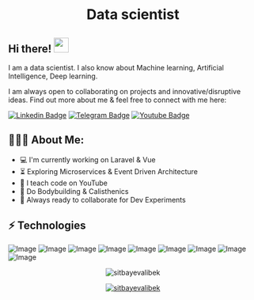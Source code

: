 <h1 align="center">Data scientist</h1>

## Hi there! <img src="https://raw.githubusercontent.com/aemmadi/aemmadi/master/wave.gif" width="30px">

I am a data scientist. I also know about Machine learning, Artificial Intelligence, Deep learning. </br>

I am always open to collaborating on projects and innovative/disruptive ideas. Find out more about me & feel free to connect with me here:

[![Linkedin Badge](https://img.shields.io/badge/-sukhrob_nuraliev-blue?style=flat-square&logo=Linkedin&logoColor=white&link=https://www.linkedin.com/in/sukhrob-nuraliev-100845186/)](https://www.linkedin.com/in/sukhrob-nuraliev-100845186/) 
[![Telegram Badge](https://img.shields.io/badge/@sukhrobnuraliev-2CA5E0?style=flat-square&logo=telegram&logoColor=white&link=https://t.me/sukhrobnuraliev)](https://t.me/sukhrobnuraliev) 
[![Youtube Badge](https://img.shields.io/badge/@NuraliyevOrgatadi-FF0004?style=flat-square&logo=youtube&logoColor=white&link=https://www.youtube.com/@NuraliyevOrgatadi)](https://www.youtube.com/@NuraliyevOrgatadi)

  
<h2 align="left">👨🏻‍💻 About Me:</h2>

- :computer: I'm currently working on Laravel & Vue
- :hourglass_flowing_sand:  Exploring Microservices & Event Driven Architecture
- :triangular_flag_on_post: I teach code on YouTube
- :muscle: Do Bodybuilding & Calisthenics
- :rocket: Always ready to collaborate for Dev Experiments

## ⚡ Technologies
![Image](https://img.shields.io/badge/Python-0769AD?style=for-the-badge&logo=python&logoColor=white)
![Image](https://img.shields.io/badge/Numpy-005C84?style=for-the-badge&logo=numpy&logoColor=white)
![Image](https://img.shields.io/badge/Pandas-323330?style=for-the-badge&logo=pandas&logoColor=F7DF1E)
![Image](https://img.shields.io/badge/Machine%20leearning-%23DD0031.svg?&style=for-the-badge&logo=machinelearning&logoColor=white)
![Image](https://img.shields.io/badge/-Deep%20learning-311C87?style=for-the-badge&logo=deeplearning)
![Image](https://img.shields.io/badge/-HTML5-E34F26?style=for-the-badge&logo=html5&logoColor=white)
![Image](https://img.shields.io/badge/-CSS3-1572B6?style=for-the-badge&logo=css3)
![Image](https://img.shields.io/badge/Git-F05032?style=for-the-badge&logo=git&logoColor=white)
![Image](https://img.shields.io/badge/Figma-F24E1E?style=for-the-badge&logo=figma&logoColor=white)

<p align="center"> <img src="https://github-readme-stats.vercel.app/api?username=sitbayevalibek&show_icons=true&theme=gotham" alt="sitbayevalibek" />

<p align="center"> <a href="https://github.com/ryo-ma/github-profile-trophy"><img src="https://github-profile-trophy.vercel.app/?username=sitbayevalibek&theme=onestar&row=1&margin-w=15&margin-h=15&no-bg=true" alt="sitbayevalibek" /></a> </p>
